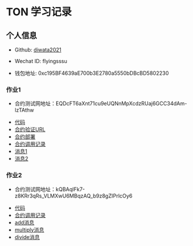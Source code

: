 # TON 学习记录

## 个人信息

* Github: [diwata2021](https://github.com/diwata2021)

* Wechat ID: flyingsssu

* 钱包地址: 0xc195BF4639aE700b3E2780a5550bDBcBD5802230

### 作业1
* 合约测试网地址：EQDcFT6aXnt71cu9eUQNnMpXcdzRUaj6GCC34dAm-lzTAthw
- [代码](https://github.com/diwata2021/tact-template/blob/main/sources/contract.tact)
- [合约验证URL](https://verifier.ton.org/tactDeployer/QmUQTeHt4yiqJZnKofJqwABDriLQGsoNJ6KPVEqt1aHs1m?testnet)
- [合约部署](https://testnet.tonviewer.com/transaction/cd93e9aa653ed4cbb85744951b1f4c82233ba9998f678e698a2bb11f38eb0ea3)
- [合约调用记录](https://testnet.tonviewer.com/EQDcFT6aXnt71cu9eUQNnMpXcdzRUaj6GCC34dAm-lzTAthw)
- [消息1](https://testnet.tonviewer.com/transaction/469a1bb78869fa0e163a4702d0fcc6b8e33cfe374dcd4f3af4f1d1252b5eb1a3)
- [消息2](https://testnet.tonviewer.com/transaction/ccf341e7af450c33f6e0f3934f47fb145fc942400887bcc0c0a6f288faf1b13e)

### 作业2
* 合约测试网地址：kQBAqlFk7-z8KRr3qRs_VLMXwU6MBqzAQ_b9z8gZIPrlcOy6
- [代码](https://github.com/diwata2021/tact-template/blob/main/sources/receiversContractV2.tact)
- [合约调用记录](https://testnet.tonviewer.com/EQBAqlFk7-z8KRr3qRs_VLMXwU6MBqzAQ_b9z8gZIPrlcFcw)
- [add消息](https://testnet.tonviewer.com/transaction/1e6b57d8a14fbf2d11f2306f9675986716af43fd492307e38c621385d797918d)
- [multiply消息](https://testnet.tonviewer.com/transaction/5cf1ec853f929112cc56fa75363d6b4ea31f33087e6b7c2bfe4ad7577d33b10c)
- [divide消息](https://testnet.tonviewer.com/transaction/730d1e090ce04515ab82523892f7a2ca8240a07898028bfa7b3d3d3f97aaf489)
